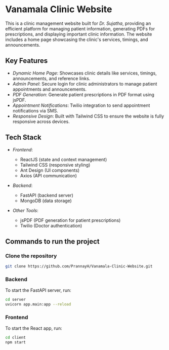 # Vanamala Clinic Website

This is a clinic management website built for *Dr. Sujatha*, providing an efficient platform for managing patient information, generating PDFs for prescriptions, and displaying important clinic information. The website includes a home page showcasing the clinic's services, timings, and announcements.

## Key Features

- *Dynamic Home Page*: Showcases clinic details like services, timings, announcements, and reference links.
- *Admin Panel*: Secure login for clinic administrators to manage patient appointments and announcements.
- *PDF Generation*: Generate patient prescriptions in PDF format using jsPDF.
- *Appointment Notifications*: Twilio integration to send appointment notifications via SMS.
- *Responsive Design*: Built with Tailwind CSS to ensure the website is fully responsive across devices.

## Tech Stack

- *Frontend*: 
  - ReactJS (state and context management)
  - Tailwind CSS (responsive styling)
  - Ant Design (UI components)
  - Axios (API communication)
  
- *Backend*:
  - FastAPI (backend server)
  - MongoDB (data storage)

- *Other Tools*:
  - jsPDF (PDF generation for patient prescriptions)
  - Twilio (Doctor authentication)

## Commands to run the project
### Clone the repository
```bash
git clone https://github.com/PrannayH/Vanamala-Clinic-Website.git
```
### Backend
To start the FastAPI server, run:
```bash
cd server
uvicorn app.main:app --reload
```
### Frontend
To start the React app, run:
```bash
cd client
npm start
```
